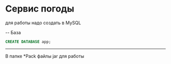 # Сервис погоды


для работы надо создать в MySQL 


-- База
```sql
CREATE DATABASE app;
```

-----------------------------

В папке *Pack файлы jar для работы 
